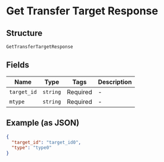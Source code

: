 
# Get Transfer Target Response

## Structure

`GetTransferTargetResponse`

## Fields

| Name | Type | Tags | Description |
|  --- | --- | --- | --- |
| `target_id` | `string` | Required | - |
| `mtype` | `string` | Required | - |

## Example (as JSON)

```json
{
  "target_id": "target_id0",
  "type": "type0"
}
```

